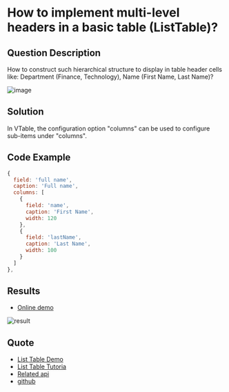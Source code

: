 # How to implement multi-level headers in a basic table (ListTable)?

## Question Description

How to construct such hierarchical structure to display in table header cells like: Department (Finance, Technology), Name (First Name, Last Name)?

![image](/vtable/faq/1-0.png)

## Solution

In VTable, the configuration option "columns" can be used to configure sub-items under "columns".

## Code Example

```javascript
{
  field: 'full name',
  caption: 'Full name',
  columns: [
    {
      field: 'name',
      caption: 'First Name',
      width: 120
    },
    {
      field: 'lastName',
      caption: 'Last Name',
      width: 100
    }
  ]
},
```

## Results

- [Online demo](https://codesandbox.io/s/vtable-columns-nested-structure-4zwk43)

![result](/vtable/faq/1-1.png)

## Quote

- [List Table Demo](https://visactor.io/vtable/demo/table-type/list-table)
- [List Table Tutoria](https://visactor.io/vtable/guide/table_type/List_table/list_table_define_and_generate)
- [Related api](https://visactor.io/vtable/option/ListTable-columns-text#columns)
- [github](https://github.com/VisActor/VTable)
